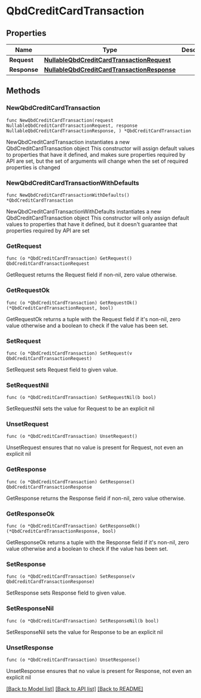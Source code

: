 # QbdCreditCardTransaction

## Properties

Name | Type | Description | Notes
------------ | ------------- | ------------- | -------------
**Request** | [**NullableQbdCreditCardTransactionRequest**](QbdCreditCardTransactionRequest.md) |  | 
**Response** | [**NullableQbdCreditCardTransactionResponse**](QbdCreditCardTransactionResponse.md) |  | 

## Methods

### NewQbdCreditCardTransaction

`func NewQbdCreditCardTransaction(request NullableQbdCreditCardTransactionRequest, response NullableQbdCreditCardTransactionResponse, ) *QbdCreditCardTransaction`

NewQbdCreditCardTransaction instantiates a new QbdCreditCardTransaction object
This constructor will assign default values to properties that have it defined,
and makes sure properties required by API are set, but the set of arguments
will change when the set of required properties is changed

### NewQbdCreditCardTransactionWithDefaults

`func NewQbdCreditCardTransactionWithDefaults() *QbdCreditCardTransaction`

NewQbdCreditCardTransactionWithDefaults instantiates a new QbdCreditCardTransaction object
This constructor will only assign default values to properties that have it defined,
but it doesn't guarantee that properties required by API are set

### GetRequest

`func (o *QbdCreditCardTransaction) GetRequest() QbdCreditCardTransactionRequest`

GetRequest returns the Request field if non-nil, zero value otherwise.

### GetRequestOk

`func (o *QbdCreditCardTransaction) GetRequestOk() (*QbdCreditCardTransactionRequest, bool)`

GetRequestOk returns a tuple with the Request field if it's non-nil, zero value otherwise
and a boolean to check if the value has been set.

### SetRequest

`func (o *QbdCreditCardTransaction) SetRequest(v QbdCreditCardTransactionRequest)`

SetRequest sets Request field to given value.


### SetRequestNil

`func (o *QbdCreditCardTransaction) SetRequestNil(b bool)`

 SetRequestNil sets the value for Request to be an explicit nil

### UnsetRequest
`func (o *QbdCreditCardTransaction) UnsetRequest()`

UnsetRequest ensures that no value is present for Request, not even an explicit nil
### GetResponse

`func (o *QbdCreditCardTransaction) GetResponse() QbdCreditCardTransactionResponse`

GetResponse returns the Response field if non-nil, zero value otherwise.

### GetResponseOk

`func (o *QbdCreditCardTransaction) GetResponseOk() (*QbdCreditCardTransactionResponse, bool)`

GetResponseOk returns a tuple with the Response field if it's non-nil, zero value otherwise
and a boolean to check if the value has been set.

### SetResponse

`func (o *QbdCreditCardTransaction) SetResponse(v QbdCreditCardTransactionResponse)`

SetResponse sets Response field to given value.


### SetResponseNil

`func (o *QbdCreditCardTransaction) SetResponseNil(b bool)`

 SetResponseNil sets the value for Response to be an explicit nil

### UnsetResponse
`func (o *QbdCreditCardTransaction) UnsetResponse()`

UnsetResponse ensures that no value is present for Response, not even an explicit nil

[[Back to Model list]](../README.md#documentation-for-models) [[Back to API list]](../README.md#documentation-for-api-endpoints) [[Back to README]](../README.md)


